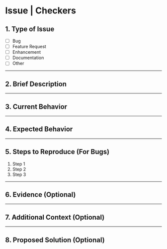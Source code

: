 # Issue | Checkers


## 1. Type of Issue

- [ ] Bug  
- [ ] Feature Request  
- [ ] Enhancement  
- [ ] Documentation  
- [ ] Other  

---

## 2. Brief Description  
<!-- Clearly describe what the issue or feature request is about -->

---

## 3. Current Behavior  
<!-- For bugs: Describe what's currently happening -->  
<!-- For features: Describe current limitations or context -->

---

## 4. Expected Behavior  
<!-- Describe what should happen instead (for bugs) -->  
<!-- Or describe the proposed feature/enhancement -->

---

## 5. Steps to Reproduce (For Bugs)

1. Step 1  
2. Step 2  
3. Step 3  

---

## 6. Evidence (Optional)  
<!-- Add screenshots, videos, or error messages that help explain the issue -->

---

## 7. Additional Context (Optional)  
<!-- Environment details, browser version, relevant background info -->

---

## 8. Proposed Solution (Optional)  
<!-- If you have ideas on how to solve this issue, share them here -->
